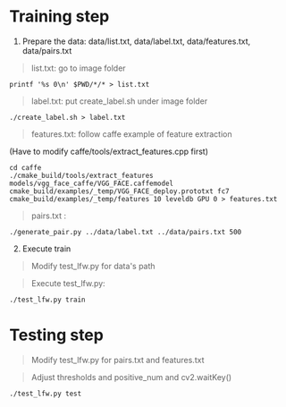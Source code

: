 # Training step #

1. Prepare the data:	data/list.txt,	data/label.txt,	data/features.txt,	data/pairs.txt
     
 >list.txt: go to image folder     
 ```
 printf '%s 0\n' $PWD/*/* > list.txt
 ```     
 >label.txt: put create_label.sh under image folder     
 ```
 ./create_label.sh > label.txt
 ```     
 >features.txt: follow caffe example of feature extraction    
 
 (Have to modify caffe/tools/extract_features.cpp first)
 ```
 cd caffe
 ./cmake_build/tools/extract_features models/vgg_face_caffe/VGG_FACE.caffemodel cmake_build/examples/_temp/VGG_FACE_deploy.prototxt fc7 cmake_build/examples/_temp/features 10 leveldb GPU 0 > features.txt
 ```     
 >pairs.txt :     
 ```
 ./generate_pair.py ../data/label.txt ../data/pairs.txt 500
 ```
2. Execute train

 >Modify test_lfw.py for data's path 
 
 >Execute test_lfw.py:
 ```
 ./test_lfw.py train
 ```

# Testing step #

  >Modify test_lfw.py for pairs.txt and features.txt
  
  >Adjust thresholds and positive_num and cv2.waitKey()
  ```
  ./test_lfw.py test
  ```     
